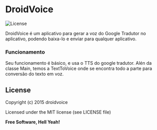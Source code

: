 # DroidVoice
![License](https://img.shields.io/badge/license-MIT-blue.svg?style=flat-square)

DroidVoice é um aplicativo para gerar a voz do Google Tradutor no aplicativo, podendo baixa-lo e enviar para qualquer aplicativo.
### Funcionamento

Seu funcionamento é básico, e usa o TTS do google tradutor.
Alén da classe Main, temos a TextToVoice onde se encontra todo a parte para conversão do texto em voz.

License
----

Copyright (c) 2015 droidvoice

Licensed under the MIT license (see LICENSE file)


**Free Software, Hell Yeah!**
